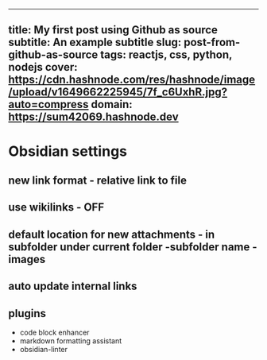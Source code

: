 
---
title: My first post using Github as source
subtitle: An example subtitle
slug: post-from-github-as-source
tags: reactjs, css, python, nodejs
cover: https://cdn.hashnode.com/res/hashnode/image/upload/v1649662225945/7f_c6UxhR.jpg?auto=compress
domain: https://sum42069.hashnode.dev
---


# Obsidian settings


## new link format - relative link to file

## use wikilinks - OFF

## default location for new attachments - in subfolder under current folder -subfolder name -images

## auto update internal links


## plugins
- code block enhancer
- markdown formatting assistant
- obsidian-linter 